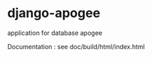 django-apogee
=============

application for database apogee

Documentation : see doc/build/html/index.html

